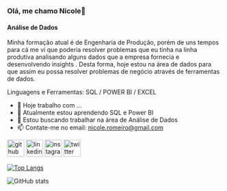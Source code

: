 ### Olá, me chamo Nicole👋
#### Análise de Dados
Minha formação atual é de Engenharia de Produção, porém de uns tempos para cá me vi que poderia resolver problemas que eu tinha na linha produtiva analisando alguns dados que a empresa fornecia e desenvolvendo insights . Desta forma, hoje estou na área de dados para que assim eu possa resolver problemas de negócio através de ferramentas de dados.

Linguagens e Ferramentas: SQL / POWER BI / EXCEL

- 🔭 Hoje trabalho com ... 
- 🌱 Atualmente estou aprendendo SQL e Power BI 
- 👯 Estou buscando trabalhar na área de Análise de Dados 
- 📫 Contate-me no email: nicole.romeiro@gmail.com 


[<img src='https://cdn.jsdelivr.net/npm/simple-icons@3.0.1/icons/github.svg' alt='github' height='40'>](https://github.com/NicoleRomeiro)  [<img src='https://cdn.jsdelivr.net/npm/simple-icons@3.0.1/icons/linkedin.svg' alt='linkedin' height='40'>](https://www.linkedin.com/in/https://www.linkedin.com/in/nicole-romeiro-2a6a611a1/)  [<img src='https://cdn.jsdelivr.net/npm/simple-icons@3.0.1/icons/instagram.svg' alt='instagram' height='40'>](https://www.instagram.com/https://instagram.com/nicoleromeiro?igshid=ZDdkNTZiNTM=/)  [<img src='https://cdn.jsdelivr.net/npm/simple-icons@3.0.1/icons/twitter.svg' alt='twitter' height='40'>](https://twitter.com/Nicole_Romeiro)  

[![Top Langs](https://github-readme-stats.vercel.app/api/top-langs/?username=NicoleRomeiro)](https://github.com/anuraghazra/github-readme-stats)

![GitHub stats](https://github-readme-stats.vercel.app/api?username=NicoleRomeiro&show_icons=true)  
